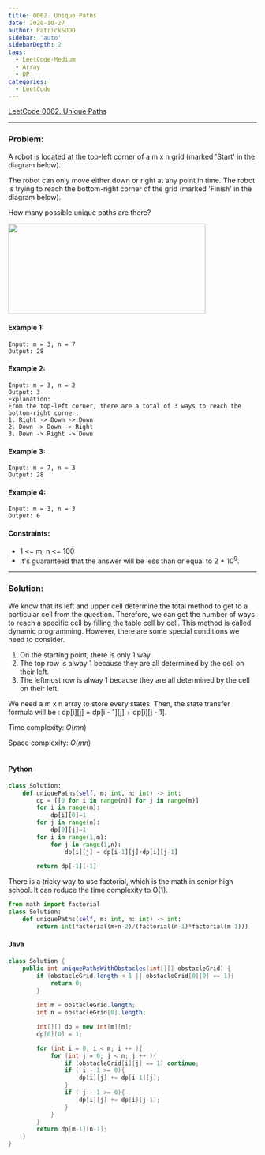 ```yaml
---
title: 0062. Unique Paths
date: 2020-10-27
author: PatrickSUDO
sidebar: 'auto'
sidebarDepth: 2
tags: 
  - LeetCode-Medium
  - Array
  - DP
categories:
  - LeetCode
---
```

[LeetCode 0062. Unique Paths](https://leetcode.com/problems/unique-paths/)

---
### Problem: 

A robot is located at the top-left corner of a m x n grid (marked 'Start' in the diagram below).

The robot can only move either down or right at any point in time. The robot is trying to reach the bottom-right corner of the grid (marked 'Finish' in the diagram below).

How many possible unique paths are there?

<img src="https://assets.leetcode.com/uploads/2018/10/22/robot_maze.png" style="width: 400px; height: 183px;">

#### Example 1:

    Input: m = 3, n = 7
    Output: 28

#### Example 2:

    Input: m = 3, n = 2
    Output: 3
    Explanation:
    From the top-left corner, there are a total of 3 ways to reach the bottom-right corner:
    1. Right -> Down -> Down
    2. Down -> Down -> Right
    3. Down -> Right -> Down

#### Example 3:

    Input: m = 7, n = 3
    Output: 28

#### Example 4:

    Input: m = 3, n = 3
    Output: 6

#### Constraints:

- 1 <= m, n <= 100
- It's guaranteed that the answer will be less than or equal to 2 * 10<sup>9</sup>.
---
### Solution:
We know that its left and upper cell determine the total method to get to a particular cell from the question. Therefore, we can get the number of ways to reach a specific cell by filling the table cell by cell. This method is called dynamic programming. However, there are some special conditions we need to consider.
1. On the starting point, there is only 1 way.
2. The top row is alway 1 because they are all determined by the cell on their left.
3. The leftmost row is alway 1 because they are all determined by the cell on their left.

We need a m x n array to store every states. Then, the state transfer formula will be : dp[i][j] = dp[i - 1][j] + dp[i][j - 1].


Time complexity: $O(mn)$ </br>

Space complexity: $O(mn)$
</br>
</br>


#### Python
```python
class Solution:
    def uniquePaths(self, m: int, n: int) -> int:
        dp = [[0 for i in range(n)] for j in range(m)]
        for i in range(m):
            dp[i][0]=1
        for j in range(n):
            dp[0][j]=1
        for i in range(1,m):
            for j in range(1,n):
                dp[i][j] = dp[i-1][j]+dp[i][j-1]
                
        return dp[-1][-1]
```

There is a tricky way to use factorial, which is the math in senior high school.
It can reduce the time complexity to O(1).

```python
from math import factorial
class Solution:
    def uniquePaths(self, m: int, n: int) -> int:
        return int(factorial(m+n-2)/(factorial(n-1)*factorial(m-1)))
```

#### Java
```java
class Solution {
    public int uniquePathsWithObstacles(int[][] obstacleGrid) {
        if (obstacleGrid.length < 1 || obstacleGrid[0][0] == 1){
            return 0;
        }
        
        int m = obstacleGrid.length;
        int n = obstacleGrid[0].length;

        int[][] dp = new int[m][n];
        dp[0][0] = 1;

        for (int i = 0; i < m; i ++ ){
            for (int j = 0; j < n; j ++ ){
                if (obstacleGrid[i][j] == 1) continue;
                if ( i - 1 >= 0){
                    dp[i][j] += dp[i-1][j];
                }
                if ( j - 1 >= 0){
                    dp[i][j] += dp[i][j-1];
                }
            }
        }
        return dp[m-1][n-1];
    }
}
```


